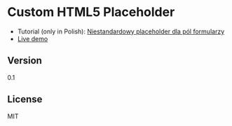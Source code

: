 Custom HTML5 Placeholder
==============

  - Tutorial (only in Polish):
[Niestandardowy placeholder dla pól formularzy](http://blog.kamilbrenk.pl/niestandardowy-placeholder-dla-pol-formularzy)
  - [Live demo](http://blog.kamilbrenk.pl/examples/placeholder/)

Version
-
0.1


License
-
MIT
